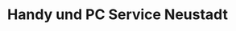---
title: "Handy und PC Service Neustadt"
url: /neustadt-in-holstein/handy-und-pc-service-neustadt/
shop: Computer
---